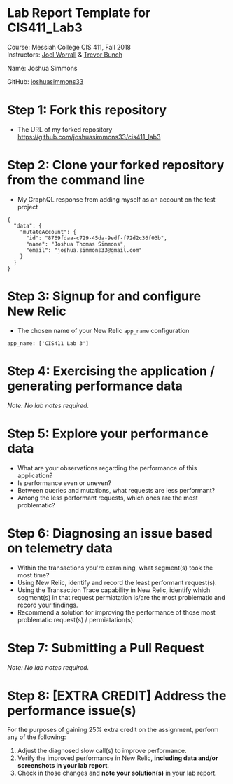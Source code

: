 # Lab Report Template for CIS411_Lab3
Course: Messiah College CIS 411, Fall 2018<br/>
Instructors: [Joel Worrall](https://github.com/tangollama) & [Trevor Bunch](https://github.com/trevordbunch)<br/>

Name: Joshua Simmons<br/>

GitHub: [joshuasimmons33](https://github.com/joshuasimmons33)<br/>

# Step 1: Fork this repository
- The URL of my forked repository
https://github.com/joshuasimmons33/cis411_lab3
# Step 2: Clone your forked repository from the command line
- My GraphQL response from adding myself as an account on the test project
```
{
  "data": {
    "mutateAccount": {
      "id": "8769fdaa-c729-45da-9edf-f72d2c36f03b",
      "name": "Joshua Thomas Simmons",
      "email": "joshua.simmons33@gmail.com"
    }
  }
}
```

# Step 3: Signup for and configure New Relic
- The chosen name of your New Relic ```app_name``` configuration
```
app_name: ['CIS411 Lab 3']
```

# Step 4: Exercising the application / generating performance data

_Note: No lab notes required._

# Step 5: Explore your performance data
* What are your observations regarding the performance of this application?
* Is performance even or uneven?
* Between queries and mutations, what requests are less performant?
* Among the less performant requests, which ones are the most problematic?

# Step 6: Diagnosing an issue based on telemetry data
* Within the transactions you're examining, what segment(s) took the most time?
* Using New Relic, identify and record the least performant request(s).
* Using the Transaction Trace capability in New Relic, identify which segment(s) in that request permiatation is/are the most problematic and record your findings.
* Recommend a solution for improving the performance of those most problematic request(s) / permiatation(s).

# Step 7: Submitting a Pull Request
_Note: No lab notes required._

# Step 8: [EXTRA CREDIT] Address the performance issue(s)
For the purposes of gaining 25% extra credit on the assignment, perform any of the following:
1. Adjust the diagnosed slow call(s) to improve performance.
2. Verify the improved performance in New Relic, **including data and/or screenshots in your lab report**.
2. Check in those changes and **note your solution(s)** in your lab report.
